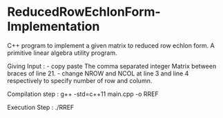 # ReducedRowEchlonForm-Implementation
C++ program to implement a given matrix to reduced row echlon form. A primitive linear algebra utility program.


Giving Input :
	- copy paste The comma separated integer Matrix between braces of line 21.
	- change NROW and NCOL at line 3 and line 4 respectively to specify number of row and column.

Compilation step :
g++ -std=c++11 main.cpp -o RREF

Execution Step :
./RREF

